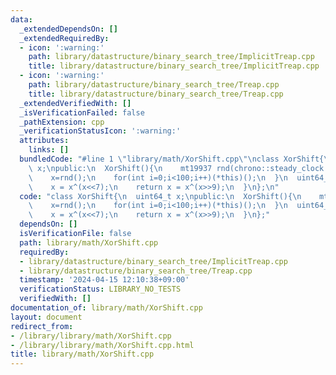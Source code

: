 ```yaml
---
data:
  _extendedDependsOn: []
  _extendedRequiredBy:
  - icon: ':warning:'
    path: library/datastructure/binary_search_tree/ImplicitTreap.cpp
    title: library/datastructure/binary_search_tree/ImplicitTreap.cpp
  - icon: ':warning:'
    path: library/datastructure/binary_search_tree/Treap.cpp
    title: library/datastructure/binary_search_tree/Treap.cpp
  _extendedVerifiedWith: []
  _isVerificationFailed: false
  _pathExtension: cpp
  _verificationStatusIcon: ':warning:'
  attributes:
    links: []
  bundledCode: "#line 1 \"library/math/XorShift.cpp\"\nclass XorShift{\n  uint64_t\
    \ x;\npublic:\n  XorShift(){\n    mt19937 rnd(chrono::steady_clock::now().time_since_epoch().count());\n\
    \    x=rnd();\n    for(int i=0;i<100;i++)(*this)();\n  }\n  uint64_t operator()(){\n\
    \    x = x^(x<<7);\n    return x = x^(x>>9);\n  }\n};\n"
  code: "class XorShift{\n  uint64_t x;\npublic:\n  XorShift(){\n    mt19937 rnd(chrono::steady_clock::now().time_since_epoch().count());\n\
    \    x=rnd();\n    for(int i=0;i<100;i++)(*this)();\n  }\n  uint64_t operator()(){\n\
    \    x = x^(x<<7);\n    return x = x^(x>>9);\n  }\n};"
  dependsOn: []
  isVerificationFile: false
  path: library/math/XorShift.cpp
  requiredBy:
  - library/datastructure/binary_search_tree/ImplicitTreap.cpp
  - library/datastructure/binary_search_tree/Treap.cpp
  timestamp: '2024-04-15 12:10:38+09:00'
  verificationStatus: LIBRARY_NO_TESTS
  verifiedWith: []
documentation_of: library/math/XorShift.cpp
layout: document
redirect_from:
- /library/library/math/XorShift.cpp
- /library/library/math/XorShift.cpp.html
title: library/math/XorShift.cpp
---
```

